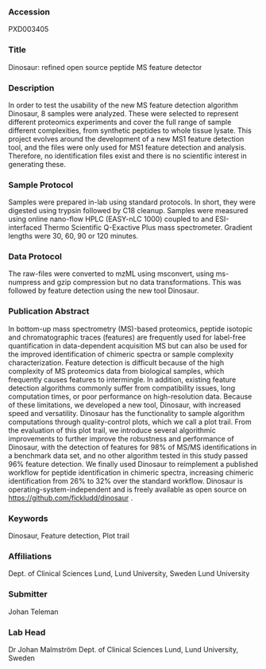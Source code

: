 ### Accession
PXD003405

### Title
Dinosaur: refined open source peptide MS feature detector

### Description
In order to test the usability of the new MS feature detection algorithm Dinosaur, 8 samples were analyzed. These were selected to represent different proteomics experiments and cover the full range of sample different complexities, from synthetic peptides to whole tissue lysate. This project evolves around the development of a new MS1 feature detection tool, and the files were only used for MS1 feature detection and analysis. Therefore, no identification files exist and there is no scientific interest in generating these.

### Sample Protocol
Samples were prepared in-lab using standard protocols. In short, they were digested using trypsin followed by C18 cleanup. Samples were measured using online nano-flow HPLC (EASY-nLC 1000) coupled to and ESI-interfaced Thermo Scientific Q-Exactive Plus mass spectrometer. Gradient lengths were 30, 60, 90 or 120 minutes.

### Data Protocol
The raw-files were converted to mzML using msconvert, using ms-numpress and gzip compression but no data transformations. This was followed by feature detection using the new tool Dinosaur.

### Publication Abstract
In bottom-up mass spectrometry (MS)-based proteomics, peptide isotopic and chromatographic traces (features) are frequently used for label-free quantification in data-dependent acquisition MS but can also be used for the improved identification of chimeric spectra or sample complexity characterization. Feature detection is difficult because of the high complexity of MS proteomics data from biological samples, which frequently causes features to intermingle. In addition, existing feature detection algorithms commonly suffer from compatibility issues, long computation times, or poor performance on high-resolution data. Because of these limitations, we developed a new tool, Dinosaur, with increased speed and versatility. Dinosaur has the functionality to sample algorithm computations through quality-control plots, which we call a plot trail. From the evaluation of this plot trail, we introduce several algorithmic improvements to further improve the robustness and performance of Dinosaur, with the detection of features for 98% of MS/MS identifications in a benchmark data set, and no other algorithm tested in this study passed 96% feature detection. We finally used Dinosaur to reimplement a published workflow for peptide identification in chimeric spectra, increasing chimeric identification from 26% to 32% over the standard workflow. Dinosaur is operating-system-independent and is freely available as open source on https://github.com/fickludd/dinosaur .

### Keywords
Dinosaur, Feature detection, Plot trail

### Affiliations
Dept. of Clinical Sciences Lund, Lund University, Sweden
Lund University

### Submitter
Johan Teleman

### Lab Head
Dr Johan Malmström
Dept. of Clinical Sciences Lund, Lund University, Sweden


